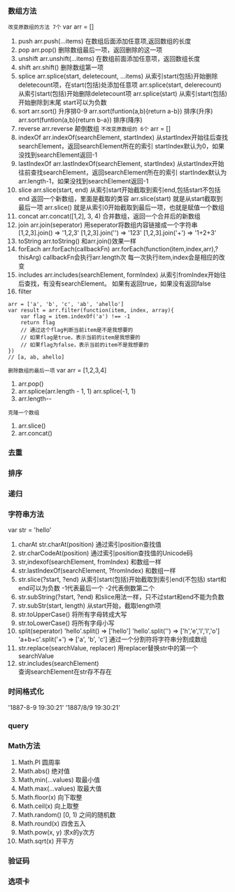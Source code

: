 ### 数组方法
`改变原数组的方法 7个`
var arr = []
1. push
arr.push(...items)
在数组后面添加任意项,返回数组的长度
2. pop
arr.pop()
删除数组最后一项，返回删除的这一项
3. unshift
arr.unshift(...items)
在数组前面添加任意项，返回数组长度
4. shift
arr.shift()
删除数组第一项
5. splice
arr.splice(start, deletecount, ...items)
从索引start(包括)开始删除deletecount项，在start(包括)处添加任意项
arr.splice(start, delerecount)
从索引start(包括)开始删除deletecount项
arr.splice(start)
从索引start(包括)开始删除到末尾
start可以为负数
6. sort
arr.sort()
升序排0-9
arr.sort(funtion(a,b){return a-b})
排序(升序)
arr.sort(funtion(a,b){return b-a})
排序(降序)
7. reverse
arr.reverse
颠倒数组
`不改变原数组的 6个`
arr = []
1. indexOf
arr.indexOf(searchElement, startIndex)
从startIndex开始往后查找searchElement，返回searchElement所在的索引
startIndex默认为0，如果没找到searchElement返回-1
2. lastIndexOf
arr.lastIndexOf(searchElement, startIndex)
从startIndex开始往前查找searchElement，返回searchElement所在的索引
startIndex默认为arr.length-1，如果没找到searchElement返回-1
3. slice
arr.slice(start, end)
从索引start开始截取到索引end,包括start不包括end
返回一个新数组，里面是截取的类容
arr.slice(start)
就是从start截取到最后一项
arr.slice()
就是从索引0开始截取到最后一项，也就是赋值一个数组
4. concat
arr.concat([1,2], 3, 4)
合并数组，返回一个合并后的新数组
5. join
arr.join(seperator)
用seperator将数组内容链接成一个字符串
[1,2,3].join() => '1,2,3'
[1,2,3].join('') => '123'
[1,2,3].join('+') => '1+2+3'
6. toString
arr.toString()
和arr.join()效果一样
7. forEach
arr.forEach(callbackFn)
arr.forEach(function(item,index,arr),?thisArg)
callbackFn会执行arr.length次
每一次执行item,index会是相应的改变
8. includes
arr.includes(searchElement, formIndex)
从索引fromIndex开始往后查找，有没有searchElement。
如果有返回true，如果没有返回false
9. filter
```
arr = ['a', 'b', 'c', 'ab', 'ahello']
var result = arr.filter(function(item, index, array){
    var flag = item.indexOf('a') !== -1
    return flag 
    // 通过这个flag判断当前item是不是我想要的
    // 如果flag是true，表示当前的item是我想要的
    // 如果flag为false，表示当前的item不是我想要的
}) 
// [a, ab, ahello]
```

`删除数组的最后一项`
var arr = [1,2,3,4]
1. arr.pop()
2. arr.splice(arr.length - 1, 1)
arr.splice(-1, 1)
3. arr.length--

`克隆一个数组`
1. arr.slice()
2. arr.concat()

### 去重

### 排序

### 递归

### 字符串方法
var str = 'hello'
1. charAt
str.charAt(position)
通过索引position查找值
2. str.charCodeAt(position)
通过索引position查找值的Unicode码
3. str,indexof(searchElement, fromIndex)
和数组一样
4. str.lastIndexOf(searchElement, ?fromIndex)
和数组一样
5. str.slice(?start, ?end)
从索引start(包括)开始截取到索引end(不包括)
start和end可以为负数
-1代表最后一个
-2代表倒数第二个
6. str.subString(?start, ?end)
和slice用法一样，只不过start和end不能为负数
7. str.subStr(start, length)
从start开始，截取length项
8. str.toUpperCase()
将所有字母转成大写
9. str.toLowerCase()
将所有字母小写
10. split(seperator)
'hello'.split() => ['hello']
'hello'.split('') => ['h','e','l','l','o']
'a+b+c'.split('+') => ['a', 'b', 'c']
通过一个分割符将字符串分割成数组
11. str.replace(searchValue, replacer)
用replacer替换str中的第一个searchValue
12. str.includes(searchElement)  
查询searchElement在str存不存在

### 时间格式化
'1887-8-9 19:30:21'
'1887/8/9 19:30:21'

### query

### Math方法
1. Math.PI 圆周率
2. Math.abs() 绝对值
3. Math,min(...values) 取最小值
4. Math.max(...values) 取最大值
5. Math.floor(x) 向下取整
6. Math.ceil(x) 向上取整
7. Math.random() [0, 1) 之间的随机数
8. Math.round(x) 四舍五入
9. Math.pow(x, y) 求x的y次方
10. Math.sqrt(x) 开平方

### 验证码


### 选项卡

